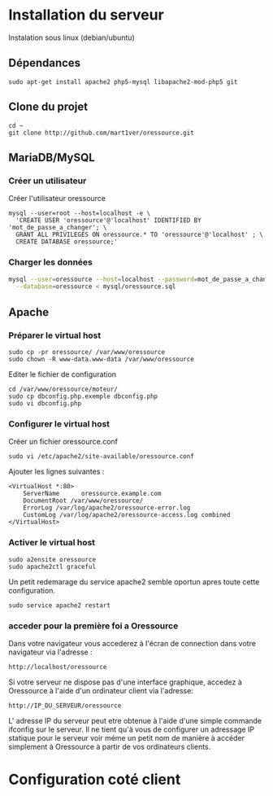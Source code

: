 
# Installation du serveur
Instalation sous linux (debian/ubuntu)

## Dépendances
```shell
sudo apt-get install apache2 php5-mysql libapache2-mod-php5 git
```

## Clone du projet
```shell
cd ~
git clone http://github.com/mart1ver/oressource.git
```

## MariaDB/MySQL
### Créer un utilisateur

Créer l'utilisateur oressource

```shell
mysql --user=root --host=localhost -e \
  'CREATE USER 'oressource'@'localhost' IDENTIFIED BY 'mot_de_passe_a_changer'; \
  GRANT ALL PRIVILEGES ON oressource.* TO 'oressource'@'localhost' ; \
  CREATE DATABASE oressource;'
```

### Charger les données

```bash
mysql --user=oressource --host=localhost --password=mot_de_passe_a_changer \
  --database=oressource < mysql/oressource.sql
```

## Apache
### Préparer le virtual host

```shell
sudo cp -pr oressource/ /var/www/oressource
sudo chown -R www-data.www-data /var/www/oressource
```

Editer le fichier de configuration

```shell
cd /var/www/oressource/moteur/
sudo cp dbconfig.php.exemple dbconfig.php
sudo vi dbconfig.php
```

### Configurer le virtual host

Créer un fichier oressource.conf

`sudo vi /etc/apache2/site-available/oressource.conf `

Ajouter les lignes suivantes :

```
<VirtualHost *:80>
    ServerName      oressource.example.com
    DocumentRoot /var/www/oressource/
    ErrorLog /var/log/apache2/oressource-error.log
    CustomLog /var/log/apache2/oressource-access.log combined
</VirtualHost>
```

### Activer le virtual host

```shell
sudo a2ensite oressource
sudo apache2ctl graceful
```
Un petit redemarage du service apache2 semble oportun apres toute cette configuration.
```shell
sudo service apache2 restart
```
### acceder pour la première foi a Oressource

Dans votre navigateur vous accederez à l'écran de connection dans votre navigateur via l'adresse :
```shell
http://localhost/oressource
```
Si votre serveur ne dispose pas d'une interface graphique, accedez à Oressource à l'aide d'un ordinateur client via l'adresse:
```shell
http://IP_DU_SERVEUR/oressource
```
L' adresse IP du serveur peut etre obtenue à l'aide d'une simple commande ifconfig sur le serveur. Il ne tient qu'à vous de configurer un adressage IP statique pour le serveur voir méme un petit nom de manière à accéder simplement à Oressource à partir de vos ordinateurs clients.  

# Configuration coté client
